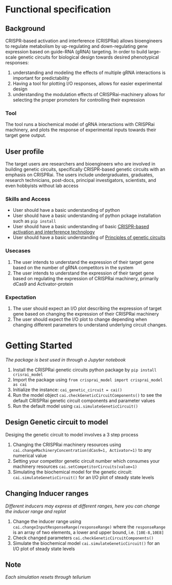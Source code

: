 # Functional specification

## Background
CRISPR-based activation and interference (CRISPRai) allows bioengineers to regulate metabolism by up-regulating and down-regulating gene expression based on guide-RNA (gRNA) targeting.
In order to build large-scale genetic circuits for biological design towards desired phenotypical responses:

1. understanding and modeling the effects of multiple gRNA interactions is important for predictability
2. Having a tool for plotting I/O responses, allows for easier experimental design
3. understanding the modulation effects of CRISPRai-machinery allows for selecting the proper promoters for controlling their expression

### Tool
The tool runs a biochemical model of gRNA interactions with CRISPRai machinery, and plots the response of experimental inputs towards their target gene output.

## User profile
The target users are researchers and bioengineers who are involved in building genetic circuits, specifically CRISPR-based genetic circuits with an emphasis on CRISPRai.
The users include undergraduates, graduates, research technicians, post-docs, principal investigators, scientists, and even hobbyists without lab access

### Skills and Access
- User should have a basic understanding of python
- User should have a basic understanding of python pckage installation such as `pip install`
- User should have a basic understanding of basic [CRISPR-based activation and interference technology](https://www.synthego.com/guide/crispr-methods/crispri-crispra)
- User should have a basic understanding of [Principles of genetic circuits](https://www.nature.com/articles/nmeth.2926)

### Usecases
1. The user intends to understand the expression of their target gene based on the number of gRNA competitors in the system
2. The user intends to understand the expression of their target gene based on regulating the expression of CRISPRai machinery, primarily dCas9 and Activator-protein

### Expectation
1. The user should expect an I/O plot describing the expression of target gene based on changing the expression of their CRISPRai machinery
2. The user should expect the I/O plot to change depending when changing different parameters to understand underlying circuit changes.

# Getting Started
*The package is best used in through a Jupyter notebook*

1. Install the CRISPRai genetic circuits python package by `pip install crisrai_model`
2. Import the package using `from crisprai_model import crisprai_model as cai`
3. Initialize the instance: `cai_genetic_circuit = cai()`
3. Run the model object `cai.checkGeneticCircuitComponents()` to see the default CRISPRai genetic circuit components and parameter values
4. Run the default model using `cai.simulateGeneticCircuit()`

## Design Genetic circuit to model
Desiging the genetic circuit to model involves a 3 step process
1. Changing the CRISPRai machinery resources using `cai.changeMachineryConcentration(dCas9=1, Activator=1)` to any numerical value
2. Setting your competitor genetic circuit number which consumes your machinery resources `cai.setCompetitorCircuits(value=1)`
3. Simulating the biochemical model for the genetic circuit: `cai.simulateGeneticCircuit()` for an I/O plot of steady state levels

## Changing Inducer ranges
*Different inducers may express at different ranges, here you can change the inducer range and replot*
1. Change the inducer range using `cai.changeInputResponseRange(responseRange)` where the `responseRange` is an array of two elements, a lower and upper bound, i.e. `[10E-8,10E8]`
2. Check changed parameters `cai.checkGeneticCircuitComponents()`
3. Simulate the biochemical model `cai.simulateGeneticCircuit()` for an I/O plot of steady state levels

## Note
*Each simulation resets through tellurium*